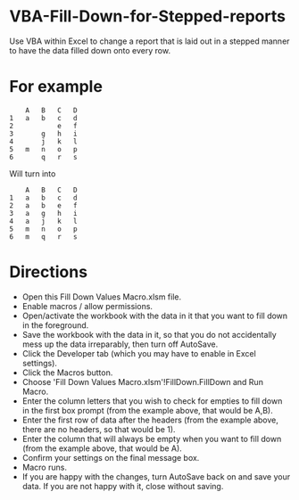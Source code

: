# VBA-Fill-Down-for-Stepped-reports
Use VBA within Excel to change a report that is laid out in a stepped manner to have the data filled down onto every row.
# For example
        A   B   C   D
    1   a   b   c   d
    2           e   f
    3       g   h   i
    4       j   k   l
    5   m   n   o   p
    6       q   r   s

Will turn into

        A   B   C   D
    1   a   b   c   d
    2   a   b   e   f
    3   a   g   h   i
    4   a   j   k   l
    5   m   n   o   p
    6   m   q   r   s


# Directions
* Open this Fill Down Values Macro.xlsm file.
* Enable macros / allow permissions.
* Open/activate the workbook with the data in it that you want to fill down in the foreground.
* Save the workbook with the data in it, so that you do not accidentally mess up the data irreparably, then turn off AutoSave.
* Click the Developer tab (which you may have to enable in Excel settings).
* Click the Macros button.
* Choose 'Fill Down Values Macro.xlsm'!FillDown.FillDown and Run Macro.
* Enter the column letters that you wish to check for empties to fill down in the first box prompt (from the example above, that would be A,B).
* Enter the first row of data after the headers (from the example above, there are no headers, so that would be 1).
* Enter the column that will always be empty when you want to fill down (from the example above, that would be A).
* Confirm your settings on the final message box.
* Macro runs.
* If you are happy with the changes, turn AutoSave back on and save your data.  If you are not happy with it, close without saving.
